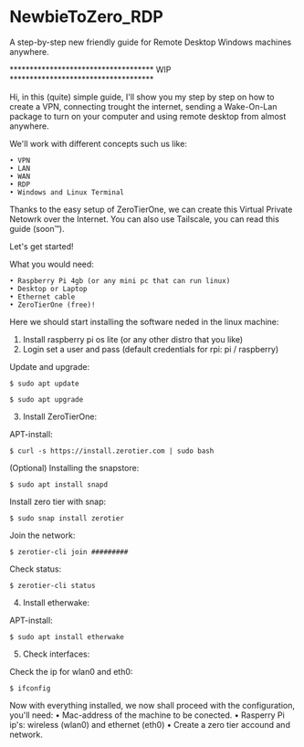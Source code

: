 # NewbieToZero_RDP
A step-by-step new friendly guide for Remote Desktop Windows machines anywhere.

************************************ WIP ************************************

Hi, in this (quite) simple guide, I'll show you my step by step on how to create a VPN, connecting trought the internet, sending a Wake-On-Lan package to turn on your computer and using remote desktop from almost anywhere.

We'll work with different concepts such us like:

	• VPN
	• LAN
	• WAN
	• RDP
	• Windows and Linux Terminal


Thanks to the easy setup of ZeroTierOne, we can create this Virtual Private Netowrk over the Internet. You can also use Tailscale, you can read this guide (soon™).

Let's get started!


What you would need:

	• Raspberry Pi 4gb (or any mini pc that can run linux) 
	• Desktop or Laptop 
	• Ethernet cable 
	• ZeroTierOne (free)!

Here we should start installing the software neded in the linux machine:

1. Install raspberry pi os lite (or any other distro that you like)
2. Login set a user and pass (default credentials for rpi: pi / raspberry)

Update and upgrade:
	
	$ sudo apt update
	
	$ sudo apt upgrade
	
3. Install ZeroTierOne:

APT-install:

 	$ curl -s https://install.zerotier.com | sudo bash


(Optional) Installing the snapstore:

	$ sudo apt install snapd
	
Install zero tier with snap:

	$ sudo snap install zerotier
	  
Join the network: 

	$ zerotier-cli join #########
	
Check status: 

	$ zerotier-cli status

4. Install etherwake:

APT-install:

	$ sudo apt install etherwake
	
5. Check interfaces:

Check the ip for wlan0 and eth0:

	$ ifconfig

Now with everything installed, we now shall proceed with the configuration, you'll need:
	• Mac-address of the machine to be conected.
	• Rasperry Pi ip's: wireless (wlan0) and ethernet (eth0)
	• Create a zero tier accound and network.


